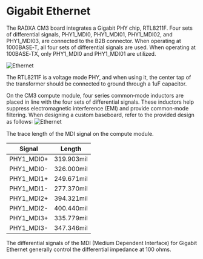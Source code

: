 ﻿---
sidebar_label: 'Gigabit Ethernet'
sidebar_position: 10
---

# Gigabit Ethernet

The RADXA CM3 board integrates a Gigabit PHY chip, RTL8211F. Four sets of differential signals, PHY1_MDI0, PHY1_MDI01, PHY1_MDI02, and PHY1_MDI03, are connected to the B2B connector. When operating at 1000BASE‑T, all four sets of differential signals are used. When operating at 100BASE‑TX, only PHY1_MDI0 and PHY1_MDI01 are utilized.

![Ethernet](\img\cm3\ethernet-phy_design.webp)

The RTL8211F is a voltage mode PHY, and when using it, the center tap of the transformer should be connected to ground through a 1uF capacitor.  

On the CM3 compute module, four series common‑mode inductors are placed in line with the four sets of differential signals. These inductors help suppress electromagnetic interference (EMI) and provide common‑mode filtering. When designing a custom baseboard, refer to the provided design as follows꞉
![Ethernet](\img\cm3\eth_design.webp)

The trace length of the MDI signal on the compute module.

|Signal     |Length    |
|-----------|----------|
|PHY1_MDI0+ |319.903mil| 
|PHY1_MDI0- |326.000mil|
|PHY1_MDI1+ |249.671mil|
|PHY1_MDI1- |277.370mil|
|PHY1_MDI2+ |394.321mil|
|PHY1_MDI2- |400.440mil|
|PHY1_MDI3+ |335.779mil|
|PHY1_MDI3- |347.346mil|

The differential signals of the MDI (Medium Dependent Interface) for Gigabit Ethernet generally control the differential impedance at 100 ohms.